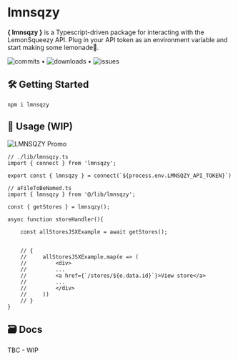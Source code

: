 # lmnsqzy
**{ lmnsqzy }** is a Typescript-driven package for interacting with the LemonSqueezy API. Plug in your API token as an environment variable and start making some lemonade🍋.

 ![commits](https://img.shields.io/github/commit-activity/m/0xreeko/lmnsqzy) • ![downloads](https://img.shields.io/npm/dw/lmnsqzy) • ![issues](https://img.shields.io/github/issues/0xreeko/lmnsqzy)

## 🛠 Getting Started
```
npm i lmnsqzy
```

## 🍋 Usage (WIP)

![LMNSQZY Promo](https://user-images.githubusercontent.com/35407606/225133999-d747f518-9965-40c6-8fec-25935d2fbac4.png)

```tsx
// ./lib/lmnsqzy.ts
import { connect } from 'lmnsqzy';

export const { lmnsqzy } = connect(`${process.env.LMNSQZY_API_TOKEN}`)

// aFileToBeNamed.ts
import { lmnsqzy } from '@/lib/lmnsqzy';

const { getStores } = lmnsqzy();

async function storeHandler(){

    const allStoresJSXExample = await getStores();


    // {
    //     allStoresJSXExample.map(e => (
    //         <div>
    //         ...
    //         <a href={`/stores/${e.data.id}`}>View store</a>
    //         ...
    //         </div>
    //     ))
    // }
}
```

## 🗃 Docs
TBC - WIP
